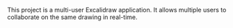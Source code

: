This project is a multi-user Excalidraw application. It allows multiple users to collaborate on the same drawing in real-time.